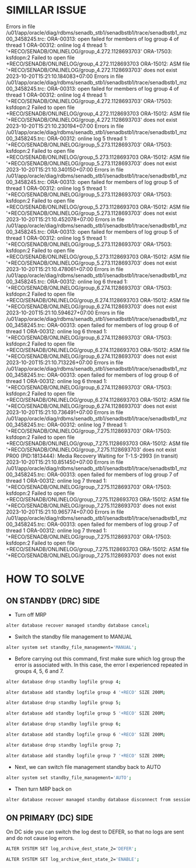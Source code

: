 # SIMILLAR ISSUE

Errors in file /u01/app/oracle/diag/rdbms/senadb_stb1/senadbstb1/trace/senadbstb1_mz00_3458245.trc:
ORA-00313: open failed for members of log group 4 of thread 1
ORA-00312: online log 4 thread 1: '+RECO/SENADB/ONLINELOG/group_4.272.1128693703'
ORA-17503: ksfdopn:2 Failed to open file +RECO/SENADB/ONLINELOG/group_4.272.1128693703
ORA-15012: ASM file '+RECO/SENADB/ONLINELOG/group_4.272.1128693703' does not exist
2023-10-20T15:21:10.184083+07:00
Errors in file /u01/app/oracle/diag/rdbms/senadb_stb1/senadbstb1/trace/senadbstb1_mz00_3458245.trc:
ORA-00313: open failed for members of log group 4 of thread 1
ORA-00312: online log 4 thread 1: '+RECO/SENADB/ONLINELOG/group_4.272.1128693703'
ORA-17503: ksfdopn:2 Failed to open file +RECO/SENADB/ONLINELOG/group_4.272.1128693703
ORA-15012: ASM file '+RECO/SENADB/ONLINELOG/group_4.272.1128693703' does not exist
2023-10-20T15:21:10.230194+07:00
Errors in file /u01/app/oracle/diag/rdbms/senadb_stb1/senadbstb1/trace/senadbstb1_mz00_3458245.trc:
ORA-00312: online log 5 thread 1: '+RECO/SENADB/ONLINELOG/group_5.273.1128693703'
ORA-17503: ksfdopn:2 Failed to open file +RECO/SENADB/ONLINELOG/group_5.273.1128693703
ORA-15012: ASM file '+RECO/SENADB/ONLINELOG/group_5.273.1128693703' does not exist
2023-10-20T15:21:10.340150+07:00
Errors in file /u01/app/oracle/diag/rdbms/senadb_stb1/senadbstb1/trace/senadbstb1_mz00_3458245.trc:
ORA-00313: open failed for members of log group 5 of thread 1
ORA-00312: online log 5 thread 1: '+RECO/SENADB/ONLINELOG/group_5.273.1128693703'
ORA-17503: ksfdopn:2 Failed to open file +RECO/SENADB/ONLINELOG/group_5.273.1128693703
ORA-15012: ASM file '+RECO/SENADB/ONLINELOG/group_5.273.1128693703' does not exist
2023-10-20T15:21:10.452078+07:00
Errors in file /u01/app/oracle/diag/rdbms/senadb_stb1/senadbstb1/trace/senadbstb1_mz00_3458245.trc:
ORA-00313: open failed for members of log group 5 of thread 1
ORA-00312: online log 5 thread 1: '+RECO/SENADB/ONLINELOG/group_5.273.1128693703'
ORA-17503: ksfdopn:2 Failed to open file +RECO/SENADB/ONLINELOG/group_5.273.1128693703
ORA-15012: ASM file '+RECO/SENADB/ONLINELOG/group_5.273.1128693703' does not exist
2023-10-20T15:21:10.478061+07:00
Errors in file /u01/app/oracle/diag/rdbms/senadb_stb1/senadbstb1/trace/senadbstb1_mz00_3458245.trc:
ORA-00312: online log 6 thread 1: '+RECO/SENADB/ONLINELOG/group_6.274.1128693703'
ORA-17503: ksfdopn:2 Failed to open file +RECO/SENADB/ONLINELOG/group_6.274.1128693703
ORA-15012: ASM file '+RECO/SENADB/ONLINELOG/group_6.274.1128693703' does not exist
2023-10-20T15:21:10.594627+07:00
Errors in file /u01/app/oracle/diag/rdbms/senadb_stb1/senadbstb1/trace/senadbstb1_mz00_3458245.trc:
ORA-00313: open failed for members of log group 6 of thread 1
ORA-00312: online log 6 thread 1: '+RECO/SENADB/ONLINELOG/group_6.274.1128693703'
ORA-17503: ksfdopn:2 Failed to open file +RECO/SENADB/ONLINELOG/group_6.274.1128693703
ORA-15012: ASM file '+RECO/SENADB/ONLINELOG/group_6.274.1128693703' does not exist
2023-10-20T15:21:10.713226+07:00
Errors in file /u01/app/oracle/diag/rdbms/senadb_stb1/senadbstb1/trace/senadbstb1_mz00_3458245.trc:
ORA-00313: open failed for members of log group 6 of thread 1
ORA-00312: online log 6 thread 1: '+RECO/SENADB/ONLINELOG/group_6.274.1128693703'
ORA-17503: ksfdopn:2 Failed to open file +RECO/SENADB/ONLINELOG/group_6.274.1128693703
ORA-15012: ASM file '+RECO/SENADB/ONLINELOG/group_6.274.1128693703' does not exist
2023-10-20T15:21:10.736491+07:00
Errors in file /u01/app/oracle/diag/rdbms/senadb_stb1/senadbstb1/trace/senadbstb1_mz00_3458245.trc:
ORA-00312: online log 7 thread 1: '+RECO/SENADB/ONLINELOG/group_7.275.1128693703'
ORA-17503: ksfdopn:2 Failed to open file +RECO/SENADB/ONLINELOG/group_7.275.1128693703
ORA-15012: ASM file '+RECO/SENADB/ONLINELOG/group_7.275.1128693703' does not exist
PR00 (PID:1813444): Media Recovery Waiting for T-1.S-2993 (in transit)
2023-10-20T15:21:10.851450+07:00
Errors in file /u01/app/oracle/diag/rdbms/senadb_stb1/senadbstb1/trace/senadbstb1_mz00_3458245.trc:
ORA-00313: open failed for members of log group 7 of thread 1
ORA-00312: online log 7 thread 1: '+RECO/SENADB/ONLINELOG/group_7.275.1128693703'
ORA-17503: ksfdopn:2 Failed to open file +RECO/SENADB/ONLINELOG/group_7.275.1128693703
ORA-15012: ASM file '+RECO/SENADB/ONLINELOG/group_7.275.1128693703' does not exist
2023-10-20T15:21:10.965774+07:00
Errors in file /u01/app/oracle/diag/rdbms/senadb_stb1/senadbstb1/trace/senadbstb1_mz00_3458245.trc:
ORA-00313: open failed for members of log group 7 of thread 1
ORA-00312: online log 7 thread 1: '+RECO/SENADB/ONLINELOG/group_7.275.1128693703'
ORA-17503: ksfdopn:2 Failed to open file +RECO/SENADB/ONLINELOG/group_7.275.1128693703
ORA-15012: ASM file '+RECO/SENADB/ONLINELOG/group_7.275.1128693703' does not exist

# HOW TO SOLVE
## ON STANDBY (DRC) SIDE

- Turn off MRP

```bash
alter database recover managed standby database cancel;
```

- Switch the standby file management to MANUAL

```bash
alter system set standby_file_management='MANUAL';
```

- Before carrying out this command, first make sure which log group the error is associated with. In this case, the error I experienced repeated in groups 4, 5, 6 and 7.

```bash
alter database drop standby logfile group 4;
```
```bash
alter database add standby logfile group 4 '+RECO' SIZE 200M;
```
```bash
alter database drop standby logfile group 5;
```
```bash
alter database add standby logfile group 5 '+RECO' SIZE 200M;
```
```bash
alter database drop standby logfile group 6;
```
```bash
alter database add standby logfile group 6 '+RECO' SIZE 200M;
```
```bash
alter database drop standby logfile group 7;
```
```bash
alter database add standby logfile group 7 '+RECO' SIZE 200M;
```

- Next, we can switch file management standby back to AUTO

```bash
alter system set standby_file_management='AUTO';
```

- Then turn MRP back on

```bash
alter database recover managed standby database disconnect from session;
```

## ON PRIMARY (DC) SIDE

On DC side you can switch the log dest to DEFER, so that no logs are sent and do not cause log errors.

```bash
ALTER SYSTEM SET log_archive_dest_state_2='DEFER';
```

```bash
ALTER SYSTEM SET log_archive_dest_state_2='ENABLE';
```





